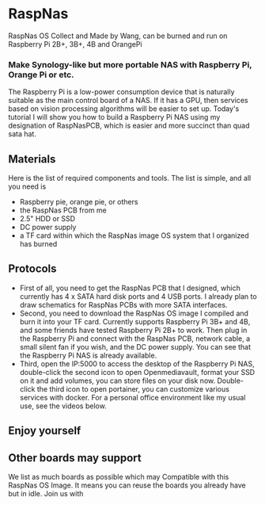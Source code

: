 # RaspNas
RaspNas OS Collect and Made by Wang, can be burned and run on Raspberry Pi 2B+, 3B+, 4B and OrangePi

### Make Synology-like but more portable NAS with Raspberry Pi, Orange Pi or etc.
The Raspberry Pi is a low-power consumption device that is naturally suitable as the main control board of a NAS. If it has a GPU, then services based on vision processing algorithms will be easier to set up. Today's tutorial I will show you how to build a Raspberry Pi NAS using my designation of RaspNasPCB, which is easier and more succinct than quad sata hat.

## Materials
Here is the list of required components and tools. The list is simple, and all you need is
- Raspberry pie, orange pie, or others
- the RaspNas PCB from me
- 2.5" HDD or SSD
- DC power supply
- a TF card within which the RaspNas image OS system that I organized has burned

## Protocols
- First of all, you need to get the RaspNas PCB that I designed, which currently has 4 x SATA hard disk ports and 4 USB ports. I already plan to draw schematics for RaspNas PCBs with more SATA interfaces.
- Second, you need to download the RaspNas OS image  I compiled and burn it into your TF card. Currently supports Raspberry Pi 3B+ and 4B, and some friends have tested Raspberry Pi 2B+ to work. Then plug in the Raspberry Pi and connect with the RaspNas PCB, network cable,  a small silent fan if you wish, and the DC power supply. You can see that the Raspberry Pi NAS is already available.
- Third, open the IP:5000 to access the desktop of the Raspberry Pi NAS, double-click the second icon to open Openmediavault, format your SSD on it and add volumes, you can store files on your disk now.
Double-click the third icon to open portainer, you can customize various services with docker. For a personal office environment like my usual use, see the videos below.

## Enjoy yourself

## Other boards may support
We list as much boards as possible which may Compatible with this RaspNas OS Image. It means you can reuse the boards you already have but in idle. Join us with 
